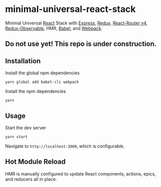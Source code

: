 # minimal-universal-react-stack

Minimal Universal [React](https://github.com/facebook/react) Stack with [Express](https://github.com/expressjs/express), [Redux](https://github.com/reactjs/redux), [React-Router v4](https://github.com/ReactTraining/react-router),  [Redux-Observable](https://github.com/redux-observable/redux-observable), HMR, [Babel](https://github.com/babel/babel), and [Webpack](https://github.com/webpack/webpack).

## Do not use yet!  This repo is under construction.

## Installation
Install the global npm dependencies

`yarn global add babel-cli webpack`


Install the npm dependencies

`yarn`


## Usage
Start the dev server

`yarn start`

Navigate to `http://localhost:3000`, which is configurable.


## Hot Module Reload
HMR is manually configured to update React components, actions, epics, and reducers all in place.
